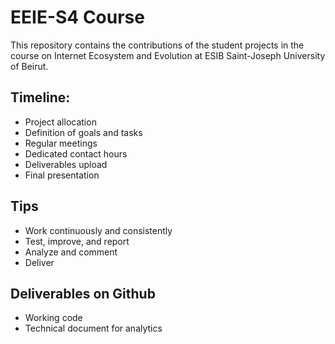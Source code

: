  # EEIE-S4 Course

This repository contains the contributions of the student projects in the course on Internet Ecosystem and Evolution at ESIB Saint-Joseph University of Beirut.

## Timeline:
* Project allocation
* Definition of goals and tasks
* Regular meetings
* Dedicated contact hours
* Deliverables upload
* Final presentation

## Tips
* Work continuously and consistently
* Test, improve, and report
* Analyze and comment
* Deliver

## Deliverables on Github
* Working code
* Technical document for analytics
